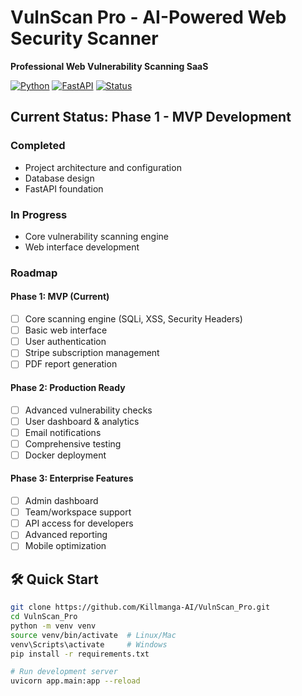 # VulnScan Pro - AI-Powered Web Security Scanner

**Professional Web Vulnerability Scanning SaaS**

[![Python](https://img.shields.io/badge/python-3.13-blue)]()
[![FastAPI](https://img.shields.io/badge/FastAPI-0.104.1-green)]()
[![Status](https://img.shields.io/badge/status-active%20development-orange)]()

## Current Status: Phase 1 - MVP Development

### Completed
- Project architecture and configuration
- Database design
- FastAPI foundation

### In Progress  
- Core vulnerability scanning engine
- Web interface development

### Roadmap

#### Phase 1: MVP (Current)
- [ ] Core scanning engine (SQLi, XSS, Security Headers)
- [ ] Basic web interface
- [ ] User authentication
- [ ] Stripe subscription management
- [ ] PDF report generation

#### Phase 2: Production Ready  
- [ ] Advanced vulnerability checks
- [ ] User dashboard & analytics
- [ ] Email notifications
- [ ] Comprehensive testing
- [ ] Docker deployment

#### Phase 3: Enterprise Features
- [ ] Admin dashboard
- [ ] Team/workspace support
- [ ] API access for developers
- [ ] Advanced reporting
- [ ] Mobile optimization

## 🛠️ Quick Start

```bash
git clone https://github.com/Killmanga-AI/VulnScan_Pro.git
cd VulnScan_Pro
python -m venv venv
source venv/bin/activate  # Linux/Mac
venv\Scripts\activate     # Windows
pip install -r requirements.txt

# Run development server
uvicorn app.main:app --reload